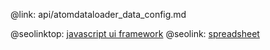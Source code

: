 @link: api/atomdataloader_data_config.md

@seolinktop: [javascript ui framework](https://webix.com)
@seolink: [spreadsheet](https://webix.com/spreadsheet/)